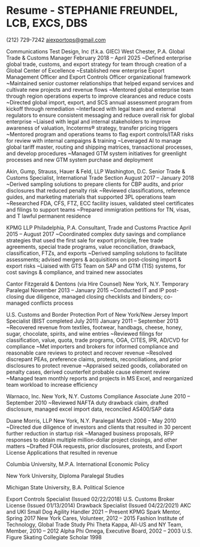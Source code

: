 # Resume - STEPHANIE FREUNDEL, LCB, EXCS, DBS 
(212) 729-7242 aiexportops@gmail.com

Communications Test Design, Inc (f.k.a. GIEC) West Chester, P.A.
Global Trade & Customs Manager February 2018 – April 2025
~Defined enterprise global trade, customs, and export strategy for team through creation of a Global Center of Excellence
~Established new enterprise Export Management Officer and Export Controls Officer organizational framework
~Maintained senior customer relationships that helped expand services and cultivate new projects and revenue flows
~Mentored global enterprise team through region operations experts to improve clearances and reduce costs
~Directed global import, export, and SCS annual assessment program from kickoff through remediation
~Interfaced with legal team and external regulators to ensure consistent messaging and reduce overall risk for global enterprise
~Liaised with legal and internal stakeholders to improve awareness of valuation, Incoterms® strategy, transfer pricing triggers
~Mentored program and operations teams to flag export controls/ITAR risks for review with internal campaigns & training
~Leveraged AI to manage global tariff master, routing and shipping matrices, transactional processes, and develop procedures
~Managed GTM system initiatives for greenlight processes and new GTM system purchase and deployment

Akin, Gump, Strauss, Hauer & Feld, LLP Washington, D.C.
Senior Trade & Customs Specialist, International Trade Section August 2017 – January 2018
~Derived sampling solutions to prepare clients for CBP audits, and prior disclosures that reduced penalty risk
~Reviewed classifications, reference guides, and marketing materials that supported 3PL operations team
~Researched FDA, CFS, FTZ, ECC facility issues, validated steel certificates and filings to support teams
~Prepared immigration petitions for TN, visas, and T lawful permanent residence

KPMG LLP Philadelphia, P.A.
Consultant, Trade and Customs Practice April 2015 – August 2017
~Coordinated complex duty savings and compliance strategies that used the first sale for export principle, free trade
agreements, special trade programs, value reconciliation, drawback, classification, FTZs, and exports
~Derived sampling solutions to facilitate assessments; advised mergers & acquisitions on post-closing import & export risks
~Liaised with GTS Team on SAP and GTM (TIS) systems, for cost savings & compliance, and trained new associates

Cantor Fitzgerald & Dentons (via Hire Counsel) New York, N.Y.
Temporary Paralegal November 2013 – January 2015
~Conducted IT and IP post-closing due diligence, managed closing checklists and binders; co-managed conflicts process

U.S. Customs and Border Protection Port of New York/New Jersey
Import Specialist (BIST completed July 2011) January 2011 – September 2013
~Recovered revenue from textiles, footwear, handbags, cheese, honey, sugar, chocolate, spirits, and wine entries
~Reviewed filings for classification, value, quota, trade programs, OGA, CITES, IPR, AD/CVD for compliance
~Met importers and brokers for informed compliance and reasonable care reviews to protect and recover revenue
~Resolved discrepant PEAs, preference claims, protests, reconciliations, and prior disclosures to protect revenue
~Appraised seized goods, collaborated on penalty cases, derived counterfeit probable cause element review
~Managed team monthly reports and projects in MS Excel, and reorganized team workload to increase efficiency

Warnaco, Inc. New York, N.Y.
Customs Compliance Associate June 2010 – September 2010
~Reviewed NAFTA duty drawback claim, drafted disclosure, managed excel import data, reconciled AS400/SAP data

Duane Morris, LLP New York, N.Y.
Paralegal March 2006 – May 2010
~Directed due diligence of investors and clients that resulted in 30 percent further reduction in startup risk
~Managed business proposals, RFP responses to obtain multiple million-dollar project closings, and other matters
~Drafted FOIA requests, prior disclosures, protests, and Export License Applications that resulted in revenue

Columbia University, M.P.A.
International Economic Policy

New York University, Diploma
Paralegal Studies

Michigan State University, B.A.
Political Science

Export Controls Specialist (Issued 02/22/2018) 
U.S. Customs Broker License (Issued 01/13/2014)
Drawback Specialist (Issued 04/22/2021) 
AKC and UKI Small Dog Agility Handler 2021 – Present
KPMG Spark Mentor, Spring 2017 
New York Cares, Volunteer, 2012 – 2015
Fashion Institute of Technology, Global Trade Study 
Phi Theta Kappa, All-US and NY Team, Member, 2010 – 2012
Alpha Phi Omega, Executive Board, 2002 – 2003
U.S. Figure Skating Collegiate Scholar 1998
